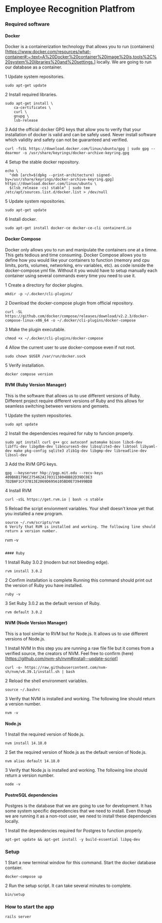 # Employee Recognition Platfrom

### Required software

#### Docker 

Docker is a containerization technology that allows you to run (containers)[https://www.docker.com/resources/what-container#:~:text=A%20Docker%20container%20image%20is,tools%2C%20system%20libraries%20and%20settings.] locally. We are going to run our database as a container. 

1 Update system repositories.
```
sudo apt-get update
```
2 Install required libraries.
```
sudo apt-get install \
    ca-certificates \
    curl \
    gnupg \
    lsb-release
```
3 Add the official docker GPG keys that allow you to verify that your installation of docker is valid and can be safely used. Never install software which validity and safety can not be guaranteed and verified.
```
curl -fsSL https://download.docker.com/linux/ubuntu/gpg | sudo gpg --dearmor -o /usr/share/keyrings/docker-archive-keyring.gpg
```
4 Setup the stable docker repository.
```
echo \
  "deb [arch=$(dpkg --print-architecture) signed-by=/usr/share/keyrings/docker-archive-keyring.gpg] https://download.docker.com/linux/ubuntu \
  $(lsb_release -cs) stable" | sudo tee /etc/apt/sources.list.d/docker.list > /dev/null
```
5 Update system repositories.
```
sudo apt-get update
```
6 Install docker.
```
sudo apt-get install docker-ce docker-ce-cli containerd.io
```

#### Docker Compose

Docker only allows you to run and manipulate the containers one at a timne. This gets tedious and time consuming. Docker Compose allows you to define how you would like your containers to function (memory and cpu limits, ports, volumes, networking, env variables, etc). as code isnside the docker-compose.yml file. Without it you would have to setup manually each container using several commands every time you need to use it. 

1 Create a directory for docker plugins.
```
mkdir -p ~/.docker/cli-plugins/
```
2 Download the docker-compose plugin from official repository.
```
curl -SL https://github.com/docker/compose/releases/download/v2.2.3/docker-compose-linux-x86_64 -o ~/.docker/cli-plugins/docker-compose
```
3 Make the plugin executable.
```
chmod +x ~/.docker/cli-plugins/docker-compose
```
4 Allow the current user to use docker-compose even if not root.
```
sudo chown $USER /var/run/docker.sock
```
5 Verify installation.
```
docker compose version
```


#### RVM (Ruby Version Manager)

This is the software that allows us to use different versions of Ruby. Different project require different versions of Ruby and this allows for seamless switching between versions and gemsets.

1 Update the system repositories.
```
sudo apt update
```
2 Install the dependencies required for ruby to funcion properly.
```
sudo apt install curl g++ gcc autoconf automake bison libc6-dev libffi-dev libgdbm-dev libncurses5-dev libsqlite3-dev libtool libyaml-dev make pkg-config sqlite3 zlib1g-dev libgmp-dev libreadline-dev libssl-dev
```
3 Add the RVM GPG keys. 
```
gpg --keyserver hkp://pgp.mit.edu --recv-keys 409B6B1796C275462A1703113804BB82D39DC0E3 7D2BAF1CF37B13E2069D6956105BD0E739499BDB
```
4 Install RVM
```
curl -sSL https://get.rvm.io | bash -s stable
```
5 Reload the script envionment variables. Your shell doesn't know yet that you installed a new program.
```
source ~/.rvm/scripts/rvm
6 Verify that RVM is installed and working. The following line should return a version number.
```
rvm -v
```

#### Ruby
```
1 Install Ruby 3.0.2 (modern but not bleeding edge).
``` 
rvm install 3.0.2
```
2 Confirm installation is complete
Running this command should print out the version of Ruby you have installed.
```
ruby -v
```
3 Set Ruby 3.0.2 as the default version of Ruby.
```
rvm default 3.0.2
```

#### NVM (Node Version Manager)

This is a tool similar to RVM but for Node.js. It allows us to use different versions of Node.js.

1 Install NVM
In this step you are running a raw file file but it comes from a verified source, the creators of NVM. Feel free to confirm (here)[https://github.com/nvm-sh/nvm#install--update-script]
```
curl -o- https://raw.githubusercontent.com/nvm-sh/nvm/v0.39.1/install.sh | bash
```
2 Reload the shell environment variables.
```
source ~/.bashrc

```
3 Verify that NVM is installed and working. The following line should return a version number.
```
nvm -v 
```

#### Node.js
1 Install the required version of Node.js.
```
nvm install 14.18.0
```
2 Set the required version of Node.js as the default version of Node.js.
```
nvm alias default 14.18.0
```
3 Verify that Node.js is installed and working. The following line should return a version number.
```
node -v
```

#### PostreSQL dependencies

Postgres is the database that we are going to use for development. It has some system specific dependencies that we need to install. Even though we are running it as a non-root user, we need to install these dependencies locally.

1 Install the dependencies required for Postgres to function properly.
```
apt-get update && apt-get install -y build-essential libpq-dev
```

### Setup

1 Start a new terminal window for this command. Start the docker database contaier.
```
docker-compose up  
```
2 Run the setup script. It can take several minutes to complete.
```
bin/setup
```

### How to start the app
```
rails server
```
